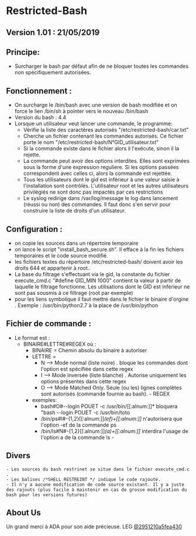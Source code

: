 # Restricted-Bash
                                                                      
                                                                      



## Version 1.01 : 21/05/2019



  
 
## Principe: 

- Surcharger le bash par défaut afin de ne bloquer toutes les commandes non spécifiquement autorisées.
 
## Fonctionnement : 

- On surcharge le /bin/bash avec une version de bash modifiée et on force le lien /bin/sh à pointer vers le nouveau /bin/bash
- Version du bash : 4.4
- Lorsque un utilisateur veut lancer une commande, le programme:
	- Vérifie la liste des caractères autorisés "/etc/restricted-bash/car.txt"
	- Cherche un fichier contenant les commandes autorisés. Ce fichier porte le nom "/etc/restricted-bash/N°GID_utilisateur.txt"
	- Si la commande existe dans le fichier alors il l'exécute, sinon il la rejette.
	- La commande peut avoir des options interdites. Elles sont exprimées sous la forme d'une expression reguliere. Si les options passées correspondent avec celles ci, alors la commande est rejettée.  
	- Tous les utilisateurs dont le gid est inférieur à une valeur saisie à l'installation sont contrôlés. L'utilisateur root et les autres utilisateurs privilégiés ne sont donc pas impactés par ces restrictions
	- Le syslog redirige dans /var/log/message le log dans lancement (réussi ou non) des commandes. Il faut donc s'en servir pour construire la liste de droits d'un utilisateur.
 
 ## Configuration :
- on copie les sources dans un répertoire temporaire
- on lance le script "install_bash_secure.sh". Il efface à la fin les fichiers temporaires et le code source modifié.
- les fichiers textes du répertoire /etc/restricted-bash/ doivent avoir les droits 644 et appartenir à root..
- La base du filtrage s'effectuant via le gid, la constante du fichier execute_cmd.c "#define GID_MIN 1000" contient la valeur à partir de laquelle le filtrage fonctionne. Les utilisations dont le GID est inférieur ne sont pas sousmis à ce filtrage (root par exemple)
- pour les liens symbolique il faut mettre dans le fichier le binaire d'orgine . Exemple : /usr/bin/python2.7  à la place de /usr/bin/python


## Fichier de commande :
- Le format est :
	- BINAIRE#LETTRE#REGEX où :
		- BINAIRE = Chemin absolu du binaire  à autoriser
		- LETTRE = 
			- N --> Mode normal (liste noire) . bloque les commandes dont l'option est spécifiée dans cette regex
			- I --> Mode inversée (liste blanche) . Autorise uniquement les options présentes dans cette regex
			- O --> Mode Matched Only. Seule (ou les) lignes complètes sont autorisés (commande fournie au bash). 			- REGEX 
		- exemples:
			- bash#O#--login POUET -c /usr/bin/[[:alnum:]]*  bloquera "bash --login POUET -c /usr/bin/toto
			- /bin/ps#I#-{1,2}[[:alnum:]]*(ef)+[[:alnum:]]* n'autorisera que l'option -ef de la commande ps
			- /bin/ls#N#-{1,2}[[:alnum:]]*(a)+[[:alnum:]]* interdira l'usage de l'option a de la commande ls			- 
 
 ## Divers
	- Les sources du bash restrinet se situe dans le fichier execute_cmd.c .
	- Les balises /*SHELL RESTREINT */ indique le code rajouté.
	- Il n'y a aucune modification de code source existant. Il y a juste des rajouts (plus facile à maintenir en cas de grosse modification du bash pour les versions futures)



## About Us
Un grand merci à ADA pour son aide précieuse.
LEG [@2951210a5fea430](https://twitter.com/2951210a5fea430)
